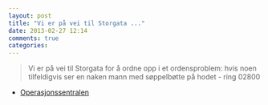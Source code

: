 ```yaml
---
layout: post
title: "Vi er på vei til Storgata ..."
date: 2013-02-27 12:14
comments: true
categories: 
---
```

> Vi er på vei til Storgata for å ordne opp i et ordensproblem: hvis noen tilfeldigvis ser en naken mann med søppelbøtte på hodet - ring 02800
- [Operasjonssentralen](http://twitter.com/oslopolitiops/statuses/306859818507968513)
